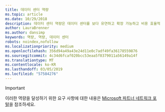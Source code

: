 ```yaml
---
title: 데이터 센터 역량
ms.topic: article
ms.date: 10/29/2018
description: 데이터 센터 역량은 데이터 센터를 보다 유연하고 확장 가능하고 비용 효율적인 솔루션으로 전환하는 파트너를 인증하는 역량입니다.
author: LauraBrenner
ms.author: dansimp
keywords: 역량, 역량, 데이터 센터
robots: noindex,nofollow
ms.localizationpriority: medium
ms.openlocfilehash: 356d94a49a43e24d11e0c7adf49fa36178559876
ms.sourcegitcommit: 4c34d6fcaf020bcc53eaa5f0379011a56149a14f
ms.translationtype: MT
ms.contentlocale: ko-KR
ms.lasthandoff: 03/05/2019
ms.locfileid: "57584276"
---
```

>[!IMPORTANT]
>이러한 역량을 달성하기 위한 요구 사항에 대한 내용은 [Microsoft 파트너 네트워크 포털](https://partner.microsoft.com/membership/competencies)을 참조하세요.

<!--
#Datacenter
The Datacenter competency recognizes partners who are transforming data centers into more flexible, scalable, and cost effective solutions.
##Datacenter Solutions option
The Datacenter Solutions option is ideal if you prefer to prove your skills by passing exams or certifications. Choose exams from the focus area of your choice to attain the Datacenter competency.
###Silver
1. Your organization must have **2** individuals pass any one of the exams.

    - **System Center** 2012 focus area

        - [Exam 70-246](https://www.microsoft.com/en-us/learning/exam-70-246.aspx): Monitoring and Operating a Private Cloud with System Center 2012*
        - [Exam 70-247](https://www.microsoft.com/en-us/learning/exam-70-247.aspx): Configuring and Deploying a Private Cloud with System Center 2012*

\* Retiring December 31, 2017. This exam will continue to be accepted for competency qualification until December 31, 2018. You may register for this exam until November 30, 2017.

   - **Virtualization** focus area

        - [Exam 74-409](https://www.microsoft.com/en-us/learning/exam-74-409.aspx): Server Virtualization with Windows Server Hyper-V and System Center

   - **Windows Server 2012** focus area

        - [Exam 70-410](https://www.microsoft.com/en-us/learning/exam-70-410.aspx): Installing and Configuring Windows Server 2012
        - [Exam 70-411](https://www.microsoft.com/en-us/learning/exam-70-411.aspx): Administering Windows Server 2012
        - [Exam 70-412](https://www.microsoft.com/en-us/learning/exam-70-412.aspx): Configuring Advanced Windows Server 2012 Services
        - [Exam 70-413](https://www.microsoft.com/en-us/learning/exam-70-413.aspx): Designing and Implementing a Server Infrastructure
        - [Exam 70-414](https://www.microsoft.com/en-us/learning/exam-70-414.aspx): Implementing an Advanced Server Infrastructure
        - [Exam 70-417](https://www.microsoft.com/en-us/learning/exam-70-417.aspx): Upgrading Your Skills to MCSA Windows Server 2012

   - **Windows Server** 2016 focus area
        - [Exam 70-740](https://www.microsoft.com/en-us/learning/exam-70-740.aspx): Installation, Storage, and Compute with Windows Server 2016
        - [Exam 70-741](https://www.microsoft.com/en-us/learning/exam-70-741.aspx): Networking with Windows Server 2016
        - [Exam 70-742](https://www.microsoft.com/en-us/learning/exam-70-742.aspx): Identity with Windows Server 2016
        - [Exam 70-743](https://www.microsoft.com/en-us/learning/exam-70-743.aspx): Upgrading Your Skills to MCSA: Windows Server 2016
        - [Exam 70-744](https://www.microsoft.com/en-us/learning/exam-70-744.aspx): Securing Windows Server 2016

###Gold
1. Your organization must have **4** individuals pass the required certification.

    - **4** individuals must pass one of the following exams:

        - [MCSA](https://www.microsoft.com/en-us/learning/mcsa-windows-server-certification.aspx): Windows Server 2012
        - [MCSA](https://www.microsoft.com/en-us/learning/mcsa-windows-server-2016-certification.aspx): Windows Server 2016
-->